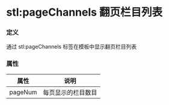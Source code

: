 ﻿# stl:pageChannels 翻页栏目列表


### 定义

通过 stl:pageChannels 标签在模板中显示翻页栏目列表

### 属性

属性  | 说明
------  | ------
pageNum | 每页显示的栏目数目
